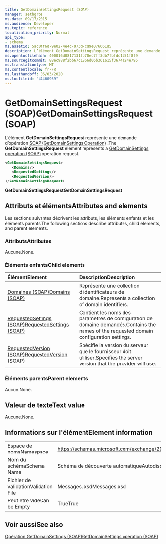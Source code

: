 ```yaml
---
title: GetDomainSettingsRequest (SOAP)
manager: sethgros
ms.date: 09/17/2015
ms.audience: Developer
ms.topic: reference
localization_priority: Normal
api_type:
- schema
ms.assetid: 5ac0ff6d-9e02-4e4c-973d-cd9e076661d5
description: L’élément GetDomainSettingsRequest représente une demande d’opération SOAP (GetDomainSettings Operation).
ms.openlocfilehash: 400016d0817131fb70ec7ff3db7fbfdc1b51f8f9
ms.sourcegitcommit: 88ec988f2bb67c1866d06b361615f3674a24e795
ms.translationtype: MT
ms.contentlocale: fr-FR
ms.lasthandoff: 06/03/2020
ms.locfileid: "44460959"
---
```

# <a name="getdomainsettingsrequest-soap"></a><span data-ttu-id="7b0dc-103">GetDomainSettingsRequest (SOAP)</span><span class="sxs-lookup"><span data-stu-id="7b0dc-103">GetDomainSettingsRequest (SOAP)</span></span>

<span data-ttu-id="7b0dc-104">L’élément **GetDomainSettingsRequest** représente une demande d’opération [SOAP (GetDomainSettings Operation)](getdomainsettings-operation-soap.md) .</span><span class="sxs-lookup"><span data-stu-id="7b0dc-104">The **GetDomainSettingsRequest** element represents a [GetDomainSettings operation (SOAP)](getdomainsettings-operation-soap.md) operation request.</span></span> 
  
```XML
<GetDomainSettingsRequest>
   <Domains/>
   <RequestedSettings/>
   <RequestedVersion/>
</GetDomainSettingsRequest>
```

 <span data-ttu-id="7b0dc-105">**GetDomainSettingsRequest**</span><span class="sxs-lookup"><span data-stu-id="7b0dc-105">**GetDomainSettingsRequest**</span></span>
## <a name="attributes-and-elements"></a><span data-ttu-id="7b0dc-106">Attributs et éléments</span><span class="sxs-lookup"><span data-stu-id="7b0dc-106">Attributes and elements</span></span>

<span data-ttu-id="7b0dc-107">Les sections suivantes décrivent les attributs, les éléments enfants et les éléments parents.</span><span class="sxs-lookup"><span data-stu-id="7b0dc-107">The following sections describe attributes, child elements, and parent elements.</span></span>
  
### <a name="attributes"></a><span data-ttu-id="7b0dc-108">Attributs</span><span class="sxs-lookup"><span data-stu-id="7b0dc-108">Attributes</span></span>

<span data-ttu-id="7b0dc-109">Aucune.</span><span class="sxs-lookup"><span data-stu-id="7b0dc-109">None.</span></span>
  
### <a name="child-elements"></a><span data-ttu-id="7b0dc-110">Éléments enfants</span><span class="sxs-lookup"><span data-stu-id="7b0dc-110">Child elements</span></span>

|<span data-ttu-id="7b0dc-111">**Élément**</span><span class="sxs-lookup"><span data-stu-id="7b0dc-111">**Element**</span></span>|<span data-ttu-id="7b0dc-112">**Description**</span><span class="sxs-lookup"><span data-stu-id="7b0dc-112">**Description**</span></span>|
|:-----|:-----|
|[<span data-ttu-id="7b0dc-113">Domaines (SOAP)</span><span class="sxs-lookup"><span data-stu-id="7b0dc-113">Domains (SOAP)</span></span>](domains-soap.md) <br/> |<span data-ttu-id="7b0dc-114">Représente une collection d’identificateurs de domaine.</span><span class="sxs-lookup"><span data-stu-id="7b0dc-114">Represents a collection of domain identifiers.</span></span>  <br/> |
|[<span data-ttu-id="7b0dc-115">RequestedSettings (SOAP)</span><span class="sxs-lookup"><span data-stu-id="7b0dc-115">RequestedSettings (SOAP)</span></span>](requestedsettings-soap.md) <br/> |<span data-ttu-id="7b0dc-116">Contient les noms des paramètres de configuration de domaine demandés.</span><span class="sxs-lookup"><span data-stu-id="7b0dc-116">Contains the names of the requested domain configuration settings.</span></span>  <br/> |
|[<span data-ttu-id="7b0dc-117">RequestedVersion (SOAP)</span><span class="sxs-lookup"><span data-stu-id="7b0dc-117">RequestedVersion (SOAP)</span></span>](requestedversion-soap.md) <br/> |<span data-ttu-id="7b0dc-118">Spécifie la version du serveur que le fournisseur doit utiliser.</span><span class="sxs-lookup"><span data-stu-id="7b0dc-118">Specifies the server version that the provider will use.</span></span>  <br/> |
   
### <a name="parent-elements"></a><span data-ttu-id="7b0dc-119">Éléments parents</span><span class="sxs-lookup"><span data-stu-id="7b0dc-119">Parent elements</span></span>

<span data-ttu-id="7b0dc-120">Aucun.</span><span class="sxs-lookup"><span data-stu-id="7b0dc-120">None.</span></span>
  
## <a name="text-value"></a><span data-ttu-id="7b0dc-121">Valeur de texte</span><span class="sxs-lookup"><span data-stu-id="7b0dc-121">Text value</span></span>

<span data-ttu-id="7b0dc-122">Aucune.</span><span class="sxs-lookup"><span data-stu-id="7b0dc-122">None.</span></span>
  
## <a name="element-information"></a><span data-ttu-id="7b0dc-123">Informations sur l'élément</span><span class="sxs-lookup"><span data-stu-id="7b0dc-123">Element information</span></span>

|||
|:-----|:-----|
|<span data-ttu-id="7b0dc-124">Espace de noms</span><span class="sxs-lookup"><span data-stu-id="7b0dc-124">Namespace</span></span>  <br/> |https://schemas.microsoft.com/exchange/2010/Autodiscover  <br/> |
|<span data-ttu-id="7b0dc-125">Nom du schéma</span><span class="sxs-lookup"><span data-stu-id="7b0dc-125">Schema Name</span></span>  <br/> |<span data-ttu-id="7b0dc-126">Schéma de découverte automatique</span><span class="sxs-lookup"><span data-stu-id="7b0dc-126">Autodiscover schema</span></span>  <br/> |
|<span data-ttu-id="7b0dc-127">Fichier de validation</span><span class="sxs-lookup"><span data-stu-id="7b0dc-127">Validation File</span></span>  <br/> |<span data-ttu-id="7b0dc-128">Messages. xsd</span><span class="sxs-lookup"><span data-stu-id="7b0dc-128">Messages.xsd</span></span>  <br/> |
|<span data-ttu-id="7b0dc-129">Peut être vide</span><span class="sxs-lookup"><span data-stu-id="7b0dc-129">Can be Empty</span></span>  <br/> |<span data-ttu-id="7b0dc-130">True</span><span class="sxs-lookup"><span data-stu-id="7b0dc-130">True</span></span>  <br/> |
   
## <a name="see-also"></a><span data-ttu-id="7b0dc-131">Voir aussi</span><span class="sxs-lookup"><span data-stu-id="7b0dc-131">See also</span></span>



[<span data-ttu-id="7b0dc-132">Opération GetDomainSettings (SOAP)</span><span class="sxs-lookup"><span data-stu-id="7b0dc-132">GetDomainSettings operation (SOAP)</span></span>](getdomainsettings-operation-soap.md)

